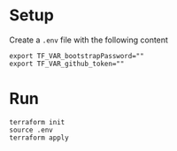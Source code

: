 # Setup

Create a `.env` file with the following content

```
export TF_VAR_bootstrapPassword=""
export TF_VAR_github_token=""
```

# Run

```
terraform init
source .env
terraform apply
```
